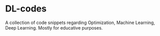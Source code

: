 # DL-codes
A collection of code snippets regarding Optimization, Machine Learning, Deep Learning.
Mostly for educative purposes.
